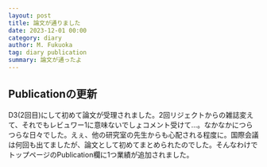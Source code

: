 ```yaml
---
layout: post
title: 論文が通りました
date: 2023-12-01 00:00
category: diary
author: M. Fukuoka
tag: diary publication
summary: 論文が通ったよ
---
```


## Publicationの更新

D3(2回目)にして初めて論文が受理されました。2回リジェクトからの雑誌変えて、それでもレビュワー1に意味ないでしょコメント受けて…。なかなかにつらつらな日々でした。えぇ、他の研究室の先生からも心配される程度に。国際会議は何回も出てましたが、論文として初めてまとめられたのでした。そんなわけでトップページのPublication欄に1つ業績が追加されました。
